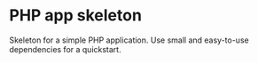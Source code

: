 # PHP app skeleton
Skeleton for a simple PHP application. Use small and easy-to-use dependencies for a quickstart.

